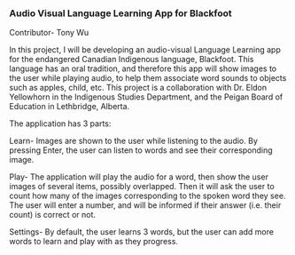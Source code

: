 ### Audio Visual Language Learning App for Blackfoot 
Contributor- Tony Wu


In this project, I will be developing an audio-visual Language Learning app for the endangered Canadian Indigenous language, Blackfoot. This language has an oral tradition, and therefore this app will show images to the user while playing audio, to help them associate word sounds to objects such as apples, child, etc. This project is a collaboration with Dr. Eldon Yellowhorn in the Indigenous Studies Department, and the Peigan Board of Education in Lethbridge, Alberta.

The application has 3 parts:

Learn- Images are shown to the user while listening to the audio. By pressing Enter, the user can listen to words and see their corresponding image.

Play- The application will play the audio for a word, then show the user images of several items, possibly overlapped. Then it will ask the user to count how many of the images corresponding to the spoken word they see. The user will enter a number, and will be informed if their answer (i.e. their count) is correct or not.

Settings- By default, the user learns 3 words, but the user can add more words to learn and play with as they progress.
